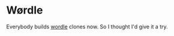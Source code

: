 <!-- @format -->

# Wørdle

Everybody builds [wordle](https://www.nytimes.com/games/wordle/index.html) clones now. So I thought I'd give it a try.
